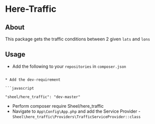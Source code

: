 # Here-Traffic

## About
This package gets the traffic conditions between 2 given `lats` and `lons`
## Usage

* Add the following to your `repositories` in `composer.json` 


```

* Add the dev-requirement

```javascript

"sheel/here_traffic": "dev-master"
```


* Perform composer require Sheel/here_traffic
* Navigate to `App\Config\App.php` and add the Service Provider  - `Sheel\here_traffic\Providers\TrafficServiceProvider::class`
